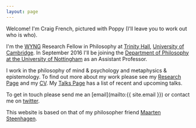 ```yaml
---
layout: page
---
```


Welcome! I'm Craig French, pictured with Poppy (I'll leave you to work out who is who). 

I'm the [WYNG](http://wyng.hk/wp/) Research Fellow in Philosophy at [Trinity Hall](http://www.trinhall.cam.ac.uk), [University of Cambridge](http://www.cam.ac.uk). In September 2016 I'll be joining the [Department of Philosophy at the University of Nottingham](https://www.nottingham.ac.uk/philosophy/index.aspx) as an Assistant Professor.

I work in the philosophy of mind & psychology and metaphysics & epistemology. To find out more about my work please see my [Research Page](http://craigafrench.github.io/research/) and my [CV](http://craigafrench.github.io/assets/CraigFrenchCV.pdf). My [Talks Page](http://craigafrench.github.io/talks/) has a list of recent and upcoming talks.

To get in touch please send me an [email](mailto:{{ site.email }}) or contact me on [twitter](http://www.twitter.com/craigafrench).

This website is based on that of my philosopher friend [Maarten Steenhagen](http://msteenhagen.github.io/).